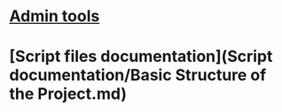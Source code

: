 
# [Admin tools](Admin/Admin.md)

# [Script files documentation](Script documentation/Basic Structure of the Project.md)
